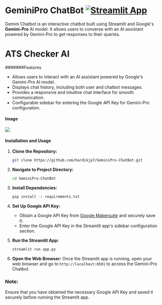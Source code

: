 # GeminiPro ChatBot [![Streamlit App](https://static.streamlit.io/badges/streamlit_badge_black_white.svg)](https://geminipro-chatbot.streamlit.app/)

Gemini Chatbot is an interactive chatbot built using Streamlit and Google's **Gemini-Pro** AI model. It allows users to converse with an AI assistant powered by Gemini-Pro to get responses to their queries.

# ATS Checker AI

#######Features

- Allows users to interact with an AI assistant powered by Google's Gemini-Pro AI model.
- Displays chat history, including both user and chatbot messages.
- Provides a responsive and intuitive chat interface for smooth communication.
- Configurable sidebar for entering the Google API Key for Gemini-Pro configuration.


#### Image

![](img.png)

#### Installation and Usage

1. **Clone the Repository:**
   ```bash
   git clone https://github.com/hardikjp7/GeminiPro-ChatBot.git
   ```

2. **Navigate to Project Directory:**
   ```bash
   cd GeminiPro-ChatBot
   ```

3. **Install Dependencies:**
   ```bash
   pip install -r requirements.txt
   ```

4. **Set Up Google API Key:**
   - Obtain a Google API Key from [Google Makersuite](https://makersuite.google.com/app/apikey) and securely save it.
   - Enter the Google API Key in the Streamlit app's sidebar configuration section.

5. **Run the Streamlit App:**
   ```bash
   streamlit run app.py
   ```

6. **Open the Web Browser:**
   Once the Streamlit app is running, open your web browser and go to `http://localhost:8501` to access the Gemini-Pro Chatbot.



### Note:

Ensure that you have obtained the necessary Google API Key and saved it securely before running the Streamlit app.
